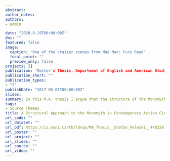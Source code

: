 ```yaml
---
abstract: 
author_notes:
authors:
- admin

date: "2020-8-19T00:00:00Z"
doi: ""
featured: false
image:
  caption: 'One of the crazier scenes from Mad Max: Fury Road'
  focal_point: ""
  preview_only: false
projects: []
publication: 'Master's Thesis. Department of English and American Studies. Masaryk University.'
publication_short: ""
publication_types:
- "7"
publishDate: "2017-05-01T00:00:00Z"
slides: 
summary: In this M.A. thesis I argue that the structure of the Monomyth is to a large extent shaped by biocultural imperatives which make it inherently attractive and widespread in cultural production—-in this case contemporary action cinema.
tags:
- Source Themes
title: A Structural Approach to the Monomyth in Contemporary Action Cinema: Dredd, John Wick and Mad Max: Fury Road
url_code: ""
url_dataset: ""
url_pdf: https://is.muni.cz/th/ldvqx/MA_Thesis__Stefan_Veleski__448328.pdf
url_poster: ""
url_project: ""
url_slides: ""
url_source: ""
url_video: ""
---
```



